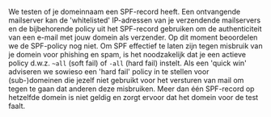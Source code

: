 We testen of je domeinnaam een SPF-record heeft. Een ontvangende mailserver kan de 'whitelisted' IP-adressen van je verzendende mailservers en de bijbehorende policy uit het SPF-record gebruiken om de authenticiteit van een e-mail met jouw domein als verzender. Op dit moment beoordelen we de SPF-policy nog niet. Om SPF effectief te laten zijn tegen misbruik van je domein voor phishing en spam, is het noodzakelijk dat je een actieve policy d.w.z. `~all` (soft fail) of `-all` (hard fail) instelt. Als een 'quick win' adviseren we sowieso een 'hard fail' policy in te stellen voor (sub-)domeinen die jezelf niet gebruikt voor het versturen van mail om tegen te gaan dat anderen deze misbruiken. Meer dan één SPF-record op hetzelfde domein is niet geldig en zorgt ervoor dat het domein voor de test faalt.
